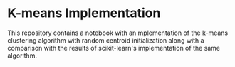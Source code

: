 # K-means Implementation

This repository contains a notebook with an mplementation of the k-means clustering algorithm with random centroid initialization along with a comparison with the results of scikit-learn's implementation of the same algorithm.
